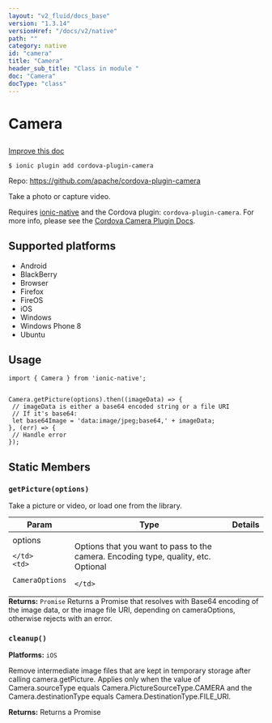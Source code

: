 ```yaml
---
layout: "v2_fluid/docs_base"
version: "1.3.14"
versionHref: "/docs/v2/native"
path: ""
category: native
id: "camera"
title: "Camera"
header_sub_title: "Class in module "
doc: "Camera"
docType: "class"
---
```









<h1 class="api-title">

  
  Camera
  

  

  

</h1>

<a class="improve-v2-docs" href="http://github.com/driftyco/ionic-native/edit/master/src/plugins/camera.ts#L85">
  Improve this doc
</a>





<!-- decorators -->


<pre><code>$ ionic plugin add cordova-plugin-camera</code></pre>
<p>Repo:
  <a href="https://github.com/apache/cordova-plugin-camera">
    https://github.com/apache/cordova-plugin-camera
  </a>
</p>

<!-- description -->

<p>Take a photo or capture video.</p>
<p>Requires <a href='module:driftyco/ionic-native'>ionic-native</a> and the Cordova plugin: <code>cordova-plugin-camera</code>. For more info, please see the <a href="https://github.com/apache/cordova-plugin-camera">Cordova Camera Plugin Docs</a>.</p>


<!-- @platforms tag -->
<h2>Supported platforms</h2>

<ul>
  <li>Android</li>
  
  <li>BlackBerry</li>
  
  <li>Browser</li>
  
  <li>Firefox</li>
  
  <li>FireOS</li>
  
  <li>iOS</li>
  
  <li>Windows</li>
  
  <li>Windows Phone 8</li>
  
  <li>Ubuntu</li>
  </ul>

<!-- @platforms tag end -->


<!-- @usage tag -->

<h2>Usage</h2>

<pre><code class="lang-typescript">import { Camera } from &#39;ionic-native&#39;;


Camera.getPicture(options).then((imageData) =&gt; {
 // imageData is either a base64 encoded string or a file URI
 // If it&#39;s base64:
 let base64Image = &#39;data:image/jpeg;base64,&#39; + imageData;
}, (err) =&gt; {
 // Handle error
});
</code></pre>




<!-- @property tags -->
<h2>Static Members</h2>
<div id="getPicture"></div>
<h3><code>getPicture(options)</code>
  
</h3>



Take a picture or video, or load one from the library.


<table class="table param-table" style="margin:0;">
  <thead>
  <tr>
    <th>Param</th>
    <th>Type</th>
    <th>Details</th>
  </tr>
  </thead>
  <tbody>
  
  <tr>
    <td>
      options
      
      
    </td>
    <td>
      
<code>CameraOptions</code>
    </td>
    <td>
      <p>Options that you want to pass to the camera. Encoding type, quality, etc. Optional</p>

      
    </td>
  </tr>
  
  </tbody>
</table>





<div class="return-value" markdown="1">
  <i class="icon ion-arrow-return-left"></i>
  <b>Returns:</b> 
<code>Promise</code> Returns a Promise that resolves with Base64 encoding of the image data, or the image file URI, depending on cameraOptions, otherwise rejects with an error.
</div>



<div id="cleanup"></div>
<h3><code>cleanup()</code>
  
</h3>


<p>
<b>Platforms:</b>
<code>iOS</code>&nbsp;
</p>


Remove intermediate image files that are kept in temporary storage after calling camera.getPicture.
Applies only when the value of Camera.sourceType equals Camera.PictureSourceType.CAMERA and the Camera.destinationType equals Camera.DestinationType.FILE_URI.






<div class="return-value" markdown="1">
  <i class="icon ion-arrow-return-left"></i>
  <b>Returns:</b> 
 Returns a Promise


</div>




<!-- methods on the class -->

<!-- related link --><!-- end content block -->


<!-- end body block -->

